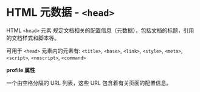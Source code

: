 # HTML 元数据 - `<head>`

HTML `<head>` 元素 规定文档相关的配置信息（元数据），包括文档的标题，引用的文档样式和脚本等。

可用于 `<head>` 元素内的元素有: `<title>`, `<base>`, `<link>`, `<style>`, `<meta>`, 
`<script>`, `<noscript>`, `<command>`

**profile 属性**

一个由空格分隔的 URL 列表，这些 URL 包含着有关页面的配置信息。
